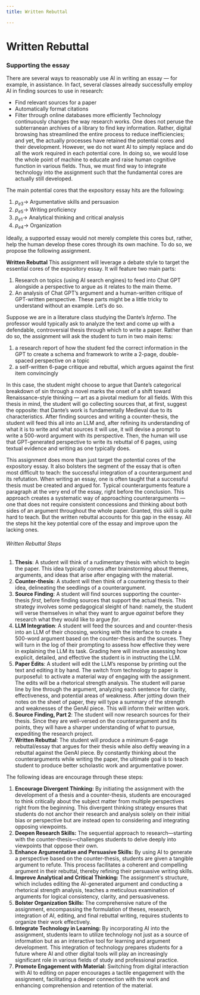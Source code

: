 ```yaml
---
title: Written Rebuttal

---
```


# Written Rebuttal

### Supporting the essay
There are several ways to reasonably use AI in writing an essay — for example, in assistance. In fact, several classes already successfully employ AI in finding sources to use in research:
- Find relevant sources for a paper
- Automatically format citations
- Filter through online databases more efficiently
Technology continuously changes the way research works. One does not peruse the subterranean archives of a library to find key information. Rather, digital browsing has streamlined the entire process to reduce inefficiencies; and yet, the actually processes have retained the potential cores and their development. However, we do not want AI to simply replace and do all the work required in each potential core. In doing so, we would lose the whole point of machine to educate and raise human cognitive function in various fields. Thus, we must find way to integrate technology into the assignment such that the fundamental cores are actually still developed. 

The main potential cores that the expository essay hits are the following: 
1. $p_{e3} \rightarrow$ Argumentative skills and persuasion 
2. $p_{e5} \rightarrow$ Writing proficiency
3. $p_{e1} \rightarrow$ Analytical thinking and critical analysis
4. $p_{e4} \rightarrow$ Organization

Ideally, a supported essay would not merely complete this cores but, rather, help the human develop these cores through its own machine. To do so, we propose the following assignment. 

**Written Rebuttal**
This assignment will leverage a debate style to target the essential cores of the expository essay. It will feature two main parts:
1. Research on topics (using AI search engines) to feed into Chat GPT alongside a perspective to argue as it relates to the main theme.
2. An analysis of Chat GPT’s argument and a human-written critique of GPT-written perspective.
These parts might be a little tricky to understand without an example. Let’s do so.

Suppose we are in a literature class studying the Dante’s *Inferno*. The professor would typically ask to analyze the text and come up with a defendable, controversial thesis through which to write a paper. Rather than do so, the assignment will ask the student to turn in two main items:
1. a research report of how the student fed the correct information in the GPT to create a schema and framework to write a 2-page, double-spaced perspective on a topic
2. a self-written 6-page critique and rebuttal, which argues against the first item convincingly

In this case, the student might choose to argue that Dante’s categorical breakdown of sin through a novel marks the onset of a shift toward Renaissance-style thinking — art as a pivotal medium for all fields. With this thesis in mind, the student will go collecting sources that, at first, suggest the opposite: that Dante’s work is fundamentally Medieval due to its characteristics. After finding sources and writing a counter-thesis, the student will feed this all into an LLM and, after refining its understanding of what it is to write and what sources it will use, it will devise a prompt to write a 500-word argument with its perspective. Then, the human will use that GPT-generated perspective to write its rebuttal of 6 pages, using textual evidence and writing as one typically does. 

This assignment does more than just target the potential cores of the expository essay. It also bolsters the segment of the essay that is often most difficult to teach: the successful integration of a counterargument and its refutation. When writing an essay, one is often taught that a successful thesis must be created and argued for. Typical counterarguments feature a paragraph at the very end of the essay, right before the conclusion. This approach creates a systematic way of approaching counterarguments — one that does not require consistent concessions and thinking about both sides of an argument throughout the whole paper. Granted, this skill is quite hard to teach. But the written rebuttal accounts for this gap in the essay. All the steps hit the key potential core of the essay and improve upon the lacking ones.

###### Written Rebuttal Steps
1. **Thesis**: A student will think of a rudimentary thesis with which to begin the paper. This idea typically comes after brainstorming about themes, arguments, and ideas that arise after engaging with the material.
2. **Counter-thesis**: A student will then think of a countering thesis to their idea, delineating the seedlings of a counterargument.
3. **Source Finding**: A student will find sources supporting the counter-thesis *first*, before finding sources that support the actual thesis. This strategy involves some pedagogical sleight of hand: namely, the student will verse themselves in what they want to argue *against* before they research what they would like to argue *for*. 
4. **LLM Integration**: A student will feed the sources and and counter-thesis into an LLM of their choosing, working with the interface to create a 500-word argument based on the counter-thesis and the sources. They will turn in the log of their prompting to assess how effective they were in explaining the LLM its task. Grading here will involve assessing how explicit, detailed, and effective the student is in instructing the LLM.
5. **Paper Edits**: A student will edit the LLM’s response by printing out the text and editing it by hand. The switch from technology to paper is purposeful: to activate a material way of engaging with the assignment. The edits will be a rhetorical strength analysis. The student will parse line by line through the argument, analyzing each sentence for clarity, effectiveness, and potential areas of weakness. After jotting down their notes on the sheet of paper, they will type a summary of the strength and weaknesses of the GenAI piece. This will inform their written work.
6. **Source Finding, Part 2**: The student will now research sources for their thesis. Since they are well-versed on the counterargument and its points, they will have a sharper understanding of what to pursue, expediting the research project.
7. **Written Rebuttal**: The student will produce a minimum 6-page rebuttal/essay that argues for their thesis while also deftly weaving in a rebuttal against the GenAI piece. By constantly thinking about the counterarguments while writing the paper, the ultimate goal is to teach student to produce better scholastic work and argumentative power.

The following ideas are encourage through these steps:
1. **Encourage Divergent Thinking:** By initiating the assignment with the development of a thesis and a counter-thesis, students are encouraged to think critically about the subject matter from multiple perspectives right from the beginning. This divergent thinking strategy ensures that students do not anchor their research and analysis solely on their initial bias or perspective but are instead open to considering and integrating opposing viewpoints.
2. **Deepen Research Skills:** The sequential approach to research—starting with the counter-thesis—challenges students to delve deeply into viewpoints that oppose their own.
3. **Enhance Argumentative and Persuasive Skills:** By using AI to generate a perspective based on the counter-thesis, students are given a tangible argument to refute. This process facilitates a coherent and compelling argument in their rebuttal, thereby refining their persuasive writing skills.
4. **Improve Analytical and Critical Thinking:** The assignment's structure, which includes editing the AI-generated argument and conducting a rhetorical strength analysis, teaches a meticulous examination of arguments for logical consistency, clarity, and persuasiveness. 
5. **Bolster Organization Skills:** The comprehensive nature of the assignment, encompassing the formulation of theses, research, integration of AI, editing, and final rebuttal writing, requires students to organize their work effectively. 
6. **Integrate Technology in Learning:** By incorporating AI into the assignment, students learn to utilize technology not just as a source of information but as an interactive tool for learning and argument development. This integration of technology prepares students for a future where AI and other digital tools will play an increasingly significant role in various fields of study and professional practice. 
7. **Promote Engagement with Material:** Switching from digital interaction with AI to editing on paper encourages a tactile engagement with the assignment, facilitating a deeper connection with the work and enhancing comprehension and retention of the material.
